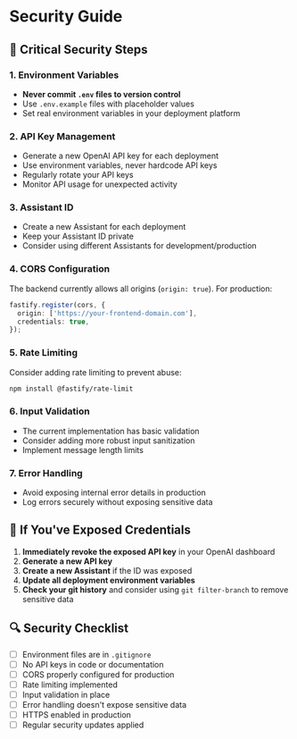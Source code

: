 # Security Guide

## 🔐 Critical Security Steps

### 1. Environment Variables
- **Never commit `.env` files to version control**
- Use `.env.example` files with placeholder values
- Set real environment variables in your deployment platform

### 2. API Key Management
- Generate a new OpenAI API key for each deployment
- Use environment variables, never hardcode API keys
- Regularly rotate your API keys
- Monitor API usage for unexpected activity

### 3. Assistant ID
- Create a new Assistant for each deployment
- Keep your Assistant ID private
- Consider using different Assistants for development/production

### 4. CORS Configuration
The backend currently allows all origins (`origin: true`). For production:
```typescript
fastify.register(cors, {
  origin: ['https://your-frontend-domain.com'],
  credentials: true,
});
```

### 5. Rate Limiting
Consider adding rate limiting to prevent abuse:
```bash
npm install @fastify/rate-limit
```

### 6. Input Validation
- The current implementation has basic validation
- Consider adding more robust input sanitization
- Implement message length limits

### 7. Error Handling
- Avoid exposing internal error details in production
- Log errors securely without exposing sensitive data

## 🚨 If You've Exposed Credentials

1. **Immediately revoke the exposed API key** in your OpenAI dashboard
2. **Generate a new API key**
3. **Create a new Assistant** if the ID was exposed
4. **Update all deployment environment variables**
5. **Check your git history** and consider using `git filter-branch` to remove sensitive data

## 🔍 Security Checklist

- [ ] Environment files are in `.gitignore`
- [ ] No API keys in code or documentation
- [ ] CORS properly configured for production
- [ ] Rate limiting implemented
- [ ] Input validation in place
- [ ] Error handling doesn't expose sensitive data
- [ ] HTTPS enabled in production
- [ ] Regular security updates applied 